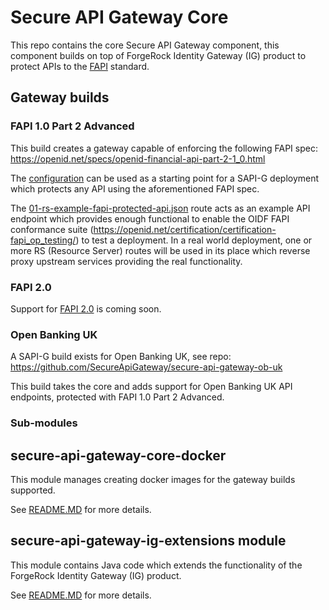 # Secure API Gateway Core
This repo contains the core Secure API Gateway component, this component builds on top of ForgeRock Identity Gateway
(IG) product to protect APIs to the [FAPI](https://fapi.openid.net/) standard.

## Gateway builds
### FAPI 1.0 Part 2 Advanced
This build creates a gateway capable of enforcing the following FAPI spec: https://openid.net/specs/openid-financial-api-part-2-1_0.html

The [configuration](config/7.3.0/fapi1part2adv) can be used as a starting point for a SAPI-G deployment which protects 
any API using the aforementioned FAPI spec.

The [01-rs-example-fapi-protected-api.json](config/7.3.0/fapi1part2adv/ig/routes/routes-service/01-rs-example-fapi-protected-api.json)
route acts as an example API endpoint which provides enough functional to enable the OIDF FAPI conformance suite (https://openid.net/certification/certification-fapi_op_testing/)
to test a deployment. In a real world deployment, one or more RS (Resource Server) routes will be used in its place 
which reverse proxy upstream services providing the real functionality.

### FAPI 2.0
Support for [FAPI 2.0](https://openid.bitbucket.io/fapi/fapi-2_0-security-profile.html) is coming soon.

### Open Banking UK
A SAPI-G build exists for Open Banking UK, see repo: https://github.com/SecureApiGateway/secure-api-gateway-ob-uk

This build takes the core and adds support for Open Banking UK API endpoints, protected with FAPI 1.0 Part 2 Advanced.

### Sub-modules
## secure-api-gateway-core-docker
This module manages creating docker images for the gateway builds supported.

See [README.MD](secure-api-gateway-core-docker/README.MD) for more details.

## secure-api-gateway-ig-extensions module
This module contains Java code which extends the functionality of the ForgeRock Identity Gateway (IG) product.

See [README.MD](secure-api-gateway-ig-extensions/README.md) for more details.